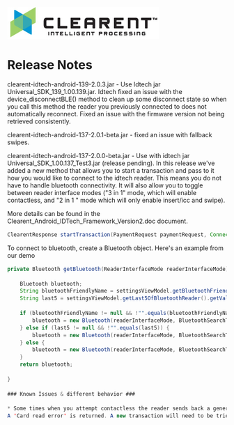![Screenshot](clearent_logo.jpg)

# Release Notes

clearent-idtech-android-139-2.0.3.jar - Use Idtech jar Universal_SDK_139_1.00.139.jar. Idtech fixed an issue with the device_disconnectBLE() method to clean up some disconnect state so when you call this method the reader you previously connected to does not automatically reconnect. Fixed an issue with the firmware version not being retrieved consistently.

clearent-idtech-android-137-2.0.1-beta.jar - fixed an issue with fallback swipes.

clearent-idtech-android-137-2.0.0-beta.jar - Use with idtech jar Universal_SDK_1.00.137_Test3.jar (release pending). In this
release we've added a new method that allows you to start a transaction and pass to it how you would like to connect to the idtech reader. This means you do not have to handle bluetooth connectivity. It will also allow you to toggle between reader interface modes ("3 in 1" mode, which will enable contactless, and "2 in 1 " mode which will only enable insert/icc and swipe).

More details can be found in the Clearent_Android_IDTech_Framework_Version2.doc document.

```java
ClearentResponse startTransaction(PaymentRequest paymentRequest, Connection connection);

```
To connect to bluetooth, create a Bluetooth object. Here's an example from our demo

```java
private Bluetooth getBluetooth(ReaderInterfaceMode readerInterfaceMode) {

    Bluetooth bluetooth;
    String bluetoothFriendlyName = settingsViewModel.getBluetoothFriendlyName().getValue();
    String last5 = settingsViewModel.getLast5OfBluetoothReader().getValue();

    if (bluetoothFriendlyName != null && !"".equals(bluetoothFriendlyName)) {
        bluetooth = new Bluetooth(readerInterfaceMode, BluetoothSearchType.FRIENDLY_NAME, bluetoothFriendlyName);
    } else if (last5 != null && !"".equals(last5)) {
        bluetooth = new Bluetooth(readerInterfaceMode, BluetoothSearchType.LAST_5_OF_DEVICE_SERIAL_NUMBER, last5);
    } else {
        bluetooth = new Bluetooth(readerInterfaceMode, BluetoothSearchType.CONNECT_TO_FIRST_FOUND);
    }
    return bluetooth;

}

### Known Issues & different behavior ###

* Some times when you attempt contactless the reader sends back a generic response. When this happens the framework doesn't know whether to keep retrying the tap or fallback to a contact/swipe.
A 'Card read error' is returned. A new transaction will need to be tried.
